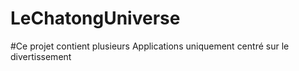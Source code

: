 # LeChatongUniverse
#Ce projet contient plusieurs Applications uniquement centré sur le divertissement
